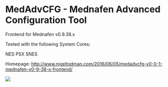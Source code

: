 # MedAdvCFG - Mednafen Advanced Configuration Tool

Frontend for Mednafen v0.9.38.x

Tested with the following System Cores:

NES
PSX
SNES

Homepage: http://www.nigeltodman.com/2016/06/05/medadvcfg-v0-0-1-mednafen-v0-9-38-x-frontend/

<img src="https://i.gyazo.com/83a08ba1e91b09e60709b7a5fd9c2548.png">
